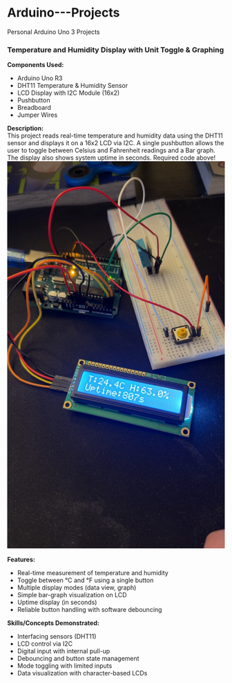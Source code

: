# Arduino---Projects
Personal Arduino Uno 3 Projects 

### Temperature and Humidity Display with Unit Toggle & Graphing

**Components Used:**
- Arduino Uno R3  
- DHT11 Temperature & Humidity Sensor  
- LCD Display with I2C Module (16x2)  
- Pushbutton  
- Breadboard  
- Jumper Wires  

**Description:**  
This project reads real-time temperature and humidity data using the DHT11 sensor and displays it on a 16x2 LCD via I2C. A single pushbutton allows the user to toggle between Celsius and Fahrenheit readings and a Bar graph. The display also shows system uptime in seconds. Required code above!
![Image](images/IMG_8675.JPG)



**Features:**
- Real-time measurement of temperature and humidity  
- Toggle between °C and °F using a single button  
- Multiple display modes (data view, graph)  
- Simple bar-graph visualization on LCD  
- Uptime display (in seconds)  
- Reliable button handling with software debouncing  

**Skills/Concepts Demonstrated:**
- Interfacing sensors (DHT11)  
- LCD control via I2C  
- Digital input with internal pull-up  
- Debouncing and button state management  
- Mode toggling with limited inputs  
- Data visualization with character-based LCDs  
